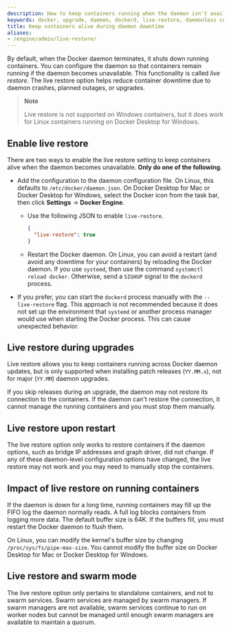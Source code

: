 ```yaml
---
description: How to keep containers running when the daemon isn't available.
keywords: docker, upgrade, daemon, dockerd, live-restore, daemonless container
title: Keep containers alive during daemon downtime
aliases:
- /engine/admin/live-restore/
---
```


By default, when the Docker daemon terminates, it shuts down running containers.
You can configure the daemon so that containers remain running if the daemon
becomes unavailable. This functionality is called _live restore_. The live restore
option helps reduce container downtime due to daemon crashes, planned outages,
or upgrades.

> **Note**
>
> Live restore is not supported on Windows containers, but it does work for
> Linux containers running on Docker Desktop for Windows.

## Enable live restore

There are two ways to enable the live restore setting to keep containers alive
when the daemon becomes unavailable. **Only do one of the following**.

* Add the configuration to the daemon configuration file. On Linux, this
  defaults to `/etc/docker/daemon.json`. On Docker Desktop for Mac or Docker
  Desktop for Windows, select the Docker icon from the task bar, then click
  **Settings** -> **Docker Engine**.

  - Use the following JSON to enable `live-restore`.

    ```json
    {
      "live-restore": true
    }
    ```

  - Restart the Docker daemon. On Linux, you can avoid a restart (and avoid any
    downtime for your containers) by reloading the Docker daemon. If you use
    `systemd`, then use the command `systemctl reload docker`. Otherwise, send a
    `SIGHUP` signal to the `dockerd` process.

* If you prefer, you can start the `dockerd` process manually with the
  `--live-restore` flag. This approach is not recommended because it does not
  set up the environment that `systemd` or another process manager would use
  when starting the Docker process. This can cause unexpected behavior.


## Live restore during upgrades

Live restore allows you to keep containers running across Docker daemon updates,
but is only supported when installing patch releases (`YY.MM.x`), not for
major (`YY.MM`) daemon upgrades.

If you skip releases during an upgrade, the daemon may not restore its
connection to the containers. If the daemon can't restore the connection, it
cannot manage the running containers and you must stop them manually.

## Live restore upon restart

The live restore option only works to restore containers if the daemon options,
such as bridge IP addresses and graph driver, did not change. If any of these
daemon-level configuration options have changed, the live restore may not work
and you may need to manually stop the containers.

## Impact of live restore on running containers

If the daemon is down for a long time, running containers may fill up the FIFO
log the daemon normally reads. A full log blocks containers from logging more
data. The default buffer size is 64K. If the buffers fill, you must restart
the Docker daemon to flush them.

On Linux, you can modify the kernel's buffer size by changing
`/proc/sys/fs/pipe-max-size`. You cannot modify the buffer size on Docker Desktop for
Mac or Docker Desktop for Windows.

## Live restore and swarm mode

The live restore option only pertains to standalone containers, and not to swarm
services. Swarm services are managed by swarm managers. If swarm managers are
not available, swarm services continue to run on worker nodes but cannot be
managed until enough swarm managers are available to maintain a quorum.
